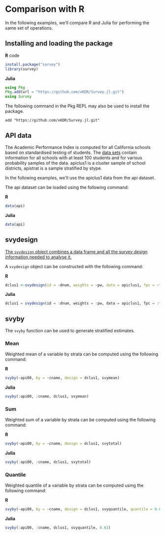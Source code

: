 # Comparison with R

In the following examples, we'll compare R and Julia for performing the same set of operations. 

## Installing and loading the package 
**R** code

```r
install.package("survey")
library(survey)
```

**Julia**
```julia
using Pkg
Pkg.add(url = "https://github.com/xKDR/Survey.jl.git")
using Survey
```

The following command in the Pkg REPL may also be used to install the package. 
```
add "https://github.com/xKDR/Survey.jl.git"
```

## API data

The Academic Performance Index is computed for all California schools based on standardised testing of students. The [data sets](https://cran.r-project.org/web/packages/survey/survey.pdf) contain information for all schools with at least 100 students and for various probability samples of the data. apiclus1 is a cluster sample of school districts, apistrat is a sample stratified by stype.

In the following examples, we'll use the apiclus1 data from the api dataset. 

The api dataset can be loaded using the following command:

**R**
```r
data(api) 
```

**Julia**
```julia
data(api)
```

## svydesign
[The ```svydesign``` object combines a data frame and all the survey design information needed to analyse it.](https://www.rdocumentation.org/packages/survey/versions/4.1-1/topics/svydesign)

A ```svydesign``` object can be constructed with the following command:

**R**
```r
dclus1 <-svydesign(id = ~dnum, weights = ~pw, data = apiclus1, fpc = ~fpc)
```

**Julia**
```julia
dclus1 = svydesign(id = :dnum, weights = :pw, data = apiclus1, fpc = :fpc)
```

## svyby
The `svyby` function can be used to generate stratified estimates.

### Mean
Weighted mean of a variable by strata can be computed using the following command: 

**R**
```r
svyby(~api00, by = ~cname, design = dclus1, svymean)
```

**Julia**
```julia
svyby(:api00, :cname, dclus1, svymean)
```

### Sum
Weighted sum of a variable by strata can be computed using the following command: 

**R**
```r
svyby(~api00, by = ~cname, design = dclus1, svytotal)
```

**Julia**
```julia
svyby(:api00, :cname, dclus1, svytotal)
```

### Quantile
Weighted quantile of a variable by strata can be computed using the following command: 

**R**
```r
svyby(~api00, by = ~cname, design = dclus1, svyquantile, quantile = 0.63)
```
**Julia**
```julia
svyby(:api00, :cname, dclus1, svyquantile, 0.63)
```